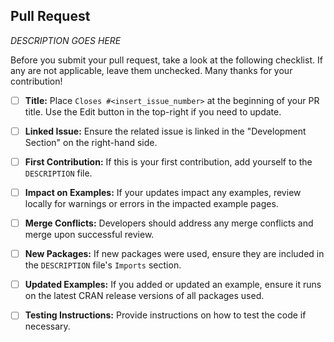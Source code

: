 ## Pull Request

*DESCRIPTION GOES HERE*

Before you submit your pull request, take a look at the following checklist. If any are not applicable, leave them unchecked. Many thanks for your contribution! 

- [ ] **Title:** Place `Closes #<insert_issue_number>` at the beginning of your PR title. Use the Edit button in the top-right if you need to update.
- [ ] **Linked Issue:** Ensure the related issue is linked in the "Development Section" on the right-hand side.
- [ ] **First Contribution:** If this is your first contribution, add yourself to the `DESCRIPTION` file.
- [ ] **Impact on Examples:** If your updates impact any examples, review locally for warnings or errors in the impacted example pages.
- [ ] **Merge Conflicts:** Developers should address any merge conflicts and merge upon successful review.
- [ ] **New Packages:** If new packages were used, ensure they are included in the `DESCRIPTION` file's `Imports` section.
- [ ] **Updated Examples:** If you added or updated an example, ensure it runs on the latest CRAN release versions of all packages used.
- [ ] **Testing Instructions:** Provide instructions on how to test the code if necessary. 

